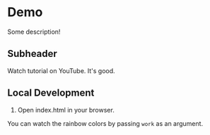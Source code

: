 # Demo

Some description!

## Subheader

Watch tutorial on YouTube. It's good.

## Local Development

1. Open index.html in your browser.

You can watch the rainbow colors by passing `work` as an argument.
